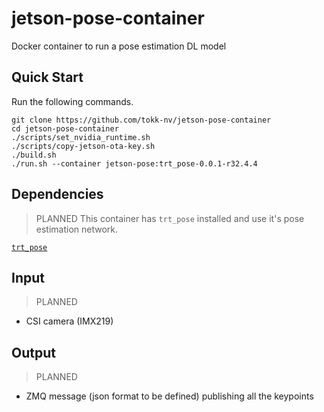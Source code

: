 # jetson-pose-container
Docker container to run a pose estimation DL model

## Quick Start

Run the following commands.

```
git clone https://github.com/tokk-nv/jetson-pose-container
cd jetson-pose-container
./scripts/set_nvidia_runtime.sh
./scripts/copy-jetson-ota-key.sh
./build.sh
./run.sh --container jetson-pose:trt_pose-0.0.1-r32.4.4
```

## Dependencies

> PLANNED
This container has `trt_pose` installed and use it's pose estimation network.

[`trt_pose`](https://github.com/NVIDIA-AI-IOT/trt_pose)

## Input

> PLANNED
- CSI camera (IMX219)

## Output

> PLANNED
- ZMQ message (json format to be defined) publishing all the keypoints
